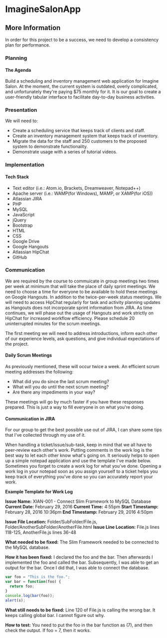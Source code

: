 # ImagineSalonApp

## More Information

In order for this project to be a success, we need to develop a consistency plan for performance. 

### Planning

#### The Agenda 

Build a scheduling and inventory management web application for Imagine Salon. At the moment, the current system is outdated, overly complicated, and unfortunately they're paying $75 monthly for it. It is our goal to create a user-friendly tabular interface to facilitate day-to-day business activities. 

### Presentation 

We will need to: 

+ Create a scheduling service that keeps track of clients and staff. 
+ Create an inventory management system that keeps track of inventory.
+ Migrate the data for the staff and 250 customers to the proposed system to demonstrate functionality. 
+ Demonstrate usage with a series of tutorial videos. 

### Implementation

#### Tech Stack
+ Text editor (i.e.: Atom.io, Brackets, Dreamweaver, Notepad++)
+ Apache server (i.e.: WAMP(for Windows), MAMP, or XAMP(for iOS))
+ Atlassian JIRA
+ PHP
+ MySQL
+ JavaScript
+ jQuery
+ Bootstrap
+ HTML
+ CSS
+ Google Drive
+ Google Hangouts
+ Atlassian HipChat
+ GitHub

### Communication 

We are required by the course to commuicate in group meetings two times per week at minimum that will take the place of daily sprint meetings. We need to choose a time for everyone to be available to hold these meetings on Google Hangouts. In addition to the twice-per-week status meetings. We will need to access HipChat regularly for task and activity planning updates as Hangouts does not incorporate sprint information from JIRA. As time continues, we will phase out the usage of Hangouts and work strictly on HipChat for increased workflow efficiency. Please schedule 20 uninterrupted minutes for the scrum meetings.

The first meeting we will need to address introductions, inform each other of our experience levels, ask questions, and give individual expectations of the project. 

#### Daily Scrum Meetings

As previously mentioned, these will occur twice a week. An efficient scrum meeting addresses the following: 
+ What did you do since the last scrum meeting?
+ What will you do until the next scrum meeting?
+ Are there any impediments in your way?

These meetings will go by much faster if you have these responses prepared. This is just a way to fill everyone in on what you're doing. 

#### Communication in JIRA

For our group to get the best possible use out of JIRA, I can share some tips that I've collected through my use of it. 

When handling a ticket/issue/sub-task, keep in mind that we all have to peer-review each other's work. Putting comments in the work log is the best way to let each other know what's going on. It seriously helps to open up a simple notepad application and use the template I've made below. Sometimes you forget to create a work log for what you've done. Opening a work log in your notepad soon as you assign yourself to a ticket helps you keep track of everything you've done so you can accurately report your work. 


**Example Template for Work Log**

**Issue Name:** XIAN-001 - Connect Slim Framework to MySQL Database 
**Current Date:** February 29, 2016
**Current Time:** 4:55pm
**Start Timestamp:** February 28, 2016 10:36pm
**End Timestamp:** February 29, 2016 4:50pm

**Issue File Location:** Folder/SubFolder/File.js, Folder/AnotherSubFolder/AnotherFile.html
**Issue Line Location:** File.js lines 118-125, AnotherFile.js lines 36-48

**What needed to be fixed:** The Slim Framework needed to be connected to the MySQL database. 

**How it has been fixed:** I declared the foo and the bar. Then afterwards I implemented the foo and called the bar. Subsequently, I was able to get an output for the bar. Once I did that, I was able to connect the database. 

```javascript
var foo = "This is the foo.";
var bar = function(foo) {
  return foo;
}
console.log(bar(foo));
alert(s);
```

**What still needs to be fixed:** Line 120 of File.js is calling the wrong bar. It keeps calling global bar. I cannot figure out why. 

**How to test:** You need to put the foo in the bar function as (7), and then check the output. If foo = 7, then it works. 
